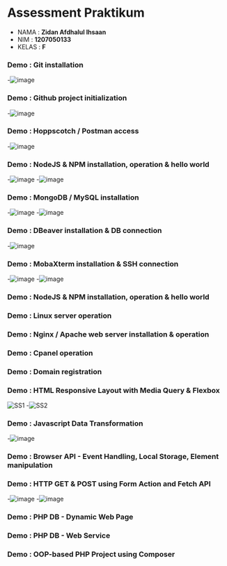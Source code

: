 # Assessment Praktikum
- NAMA : **Zidan Afdhalul Ihsaan**
- NIM : **1207050133**
- KELAS : **F**

### Demo : Git installation
-![image](https://user-images.githubusercontent.com/112912912/209939547-263b9a4b-61de-4e2e-b598-e5d414a2b09f.png)

### Demo : Github project initialization
-![image](https://user-images.githubusercontent.com/112912912/209939764-1d6b9619-4e5b-4d99-a18c-821f5b2232b4.png)

### Demo : Hoppscotch / Postman access
-![image](https://user-images.githubusercontent.com/112912912/209940537-d8038c2a-2a99-4abe-a4bf-e4d9ee5ccf97.png)

### Demo : NodeJS & NPM installation, operation & hello world
-![image](https://user-images.githubusercontent.com/112912912/209941265-6d3a4026-8707-4faa-9cfa-e0445643a1cd.png)
-![image](https://user-images.githubusercontent.com/112912912/209941276-7457e1fb-a6cf-47f8-a2c3-1030c0458b8d.png)

### Demo : MongoDB / MySQL installation
-![image](https://user-images.githubusercontent.com/112912912/209943094-98c990df-ed07-4485-bc05-81707606b8bf.png)
-![image](https://user-images.githubusercontent.com/112912912/209943207-017603b4-784f-4975-abc0-68ae5e117209.png)

### Demo : DBeaver installation & DB connection
-![image](https://user-images.githubusercontent.com/112912912/209943467-a237703d-0865-440a-bc65-ff45d4e8241e.png)

### Demo : MobaXterm installation & SSH connection
-![image](https://user-images.githubusercontent.com/112912912/209943592-e54492ef-6929-4fd1-a7e5-e45a40089d55.png)
-![image](https://user-images.githubusercontent.com/112912912/209943686-82deb82d-d2bf-478c-bac7-2224d00f4074.png)

### Demo : NodeJS & NPM installation, operation & hello world
### Demo : Linux server operation
### Demo : Nginx / Apache web server installation & operation
### Demo : Cpanel operation
### Demo : Domain registration

### Demo : HTML Responsive Layout with Media Query & Flexbox
![SS1](https://user-images.githubusercontent.com/112912912/190173785-a80fa0af-6fc7-4670-a2d8-e0e78f0f4071.jpg)
-![SS2](https://user-images.githubusercontent.com/112912912/190173875-877492b4-7a3f-43c8-bac5-f1683da9ceea.jpg)

### Demo : Javascript Data Transformation
-![image](https://user-images.githubusercontent.com/112912912/209942274-de32d65a-bb63-4c92-8ee1-37f13ca36397.png)

### Demo : Browser API - Event Handling, Local Storage, Element manipulation

### Demo : HTTP GET & POST using Form Action and Fetch API
-![image](https://user-images.githubusercontent.com/112912912/209942530-a18bb6d7-96f0-431f-9281-a54cdf76b6c0.png)
-![image](https://user-images.githubusercontent.com/112912912/209942640-bd189490-cd32-4321-8e99-fac3f84af7ea.png)

### Demo : PHP DB - Dynamic Web Page
### Demo : PHP DB - Web Service
### Demo : OOP-based PHP Project using Composer







